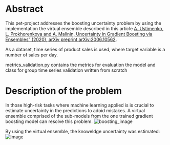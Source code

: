 # Abstract
This pet-project addresses the boosting uncertainty problem by using the implementation the virtual ensemble described in this article 
[A. Ustimenko, L. Prokhorenkova and A. Malinin, Uncertainty in Gradient Boosting via Ensembles” (2020), arXiv preprint arXiv:2006.10562](https://arxiv.org/pdf/2006.10562v2.pdf).

As a dataset, time series of product sales is used, where target variable is a number of sales per day.

metrics_validation.py contains the metrics for evaluation the model and class for group time series validation written from scratch

# Description of the problem
In those high-risk tasks where machine learning applied is is crucial to estimate uncertainty in the predictions to adoid mistakes. A virtual ensemble comprised of the sub-models from the one trained gradient boosting model can resolve this problem. ![boosting_image](https://user-images.githubusercontent.com/106237959/194895711-823c91d1-6415-4e31-8330-bd94cd9ec749.png)

By using the virtual ensemble, the knoweldge uncertainty was estimated: \
![image](https://user-images.githubusercontent.com/106237959/194896319-cba50a4c-2a1c-43d2-83fe-2357c2b8728a.png)
